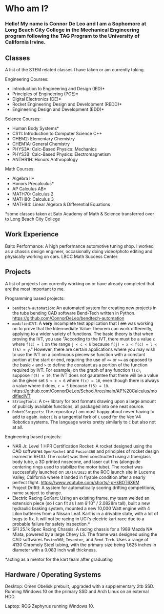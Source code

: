 # Who am I?
### Hello! My name is Connor De Leo and I am a Sophomore at Long Beach City College in the Mechanical Engineering program following the TAG Program to the University of California Irvine.

## Classes
A list of the STEM related classes I have taken or am currently taking.

Engineering Courses:
- Introduction to Engineering and Design (IED)*
- Principles of Engineering (POE)*
- Digital Electronics (DE)*
- Rocket Engineering Design and Development (REDD)*
- Engineering Design and Development (EDD)*

Science Courses:
- Human Body Systems*
- CS11: Introduction to Computer Science C++
- CHEM2: Elementary Chemistry
- CHEM1A: General Chemistry
- PHYS3A: Calc-Based Physics: Mechanics
- PHYS3B: Calc-Based Physics: Electromagnetism
- ANTHR1H: Honors Anthropology

Math Courses:
- Algebra II*
- Honors Precalculus*
- AP Calculus AB*
- MATH70: Calculus 2
- MATH80: Calculus 3
- MATH84: Linear Algebra & Differential Equations

*some classes taken at Sato Academy of Math & Science transferred over to Long Beach City College

## Work Experience
Balto Performance: A high performance automotive tuning shop. I worked as a chassis design engineer, occasionally doing video/photo editing and physically working on cars.
LBCC Math Success Center:

## Projects
A list of projects I am currently working on or have already completed that are the most important to me.

Programming based projects:
- `bendtech-automation`: An automated system for creating new projects in the tube bending CAD software Bend-Tech written in Python. https://github.com/ConnorDeLeo/bendtech-automation
- `modifiedIVT`: A **very** incomplete test application that I ~~am~~ was working on to prove that the Intermediate Value Theorem can work differently, applying to a wider variety of functions. The basic theory is that when proving the IVT, you use "According to the IVT, there must be a value `c` where `f(c) = l` on the range `j < c < k` because `f(j) = x < f(c) = l < f(k) = y`." However, there are certain applications where you may wish to use the IVT on a continuous piecewise function with a constant portion at the start or end, requiring the use of `<=` or `>=` as opposed to the basic `<` and `>` to define the constant as a portion of the function required by IVT. For example, on the graph of any function `f(x)`, suppose `f(5) = 10`, the IVT does not gaurantee that there will be a value on the given set `5 < c < 6` where `f(c) = 10`, even though there is always a value where it does, `c = 5` because `f(5) = 10`. https://github.com/ConnorDeLeo/School/tree/main/AP%20Calculus/modifiedIVT
- `StringTools`: A `C++` library for text formats drawing upon a large amount of publicly available functions, all packaged into one neat source.
- `RobotCSnippets`: The repository I am most happy about never having to add to again. `RobotC` is a tangential fork of `C` used for the Vex V4 Robotics systems. The language works pretty similarly to `C` but also not at all.

Engineering based projects:
- NAR Jr. Level 1 HPR Certification Rocket: A rocket designed using the CAD softwares `OpenRocket` and `Fusion360` and principles of rocket design learned in REDD. The rocket was then constructed using a fiberglass body tube, a 3D printed nosecone, and laser cut fins (alongside centering rings used to stabilize the motor tube). The rocket was successfully launched on `10/14/2023` at the ROC launch site in Lucerne Valley, California where it landed in flyable condition after a nearly perfect flight. https://www.youtube.com/shorts/-pHkBOT6X6M
- Project Drifttt: A system for automatically scoring drifting competitions, name subject to change.
- Electric Racing GoKart: Using an existing frame, my team welded an extension piece (so I can fit as I am 6'10" / 2.0828m tall), built a new hydraulic braking system, mounted a new 10,000 Watt engine with 4 LiIon batteries from a Nissan Leaf. Kart is in a drivable state, with a lot of bugs to fix. It will not be racing in UCI's electric kart race due to a probable failure for safety inspection.*
- SFI 25.1k Spec Racing Chassis: A racing chassis for a 1989 Mazda NA Miata, powered by a large Chevy LS. The frame was designed using the CAD softwares `Fusion360`, `Inventor`, and `Bend-Tech`. Uses a range of 4130 Chromoly Steel tubing, with the primary size being 1.625 inches in diameter with a 0.083 inch wall thickness.

*acting as a mentor for the kart team after graduating

## Hardware / Operating Systems
Desktop: Omen Obelisk prebuilt, upgraded with a supplementary 2tb SSD. Running Windows 10 on the primary SSD and Arch Linux on an external HDD.

Laptop: ROG Zephyrus running Windows 10.
